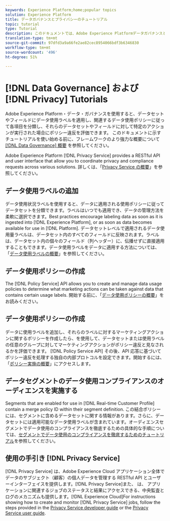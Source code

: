 ```yaml
---
keywords: Experience Platform;home;popular topics
solution: Experience Platform
title: データガバナンスとプライバシーのチュートリアル
topic: tutorial
type: Tutorial
description: このドキュメントでは、Adobe Experience PlatformデータガバナンスとAdobe Experience Platform Privacy Serviceに関する各種チュートリアルの概要を説明します。
translation-type: tm+mt
source-git-commit: 97dfd3a9a66fe2ae82cec8954066bdf3b6346830
workflow-type: tm+mt
source-wordcount: '496'
ht-degree: 51%

---
```



# [!DNL Data Governance] および [!DNL Privacy] Tutorials

Adobe Experience Platform・データ・ガバナンスを使用すると、データセットやフィールドにデータ使用ラベルを適用し、関連するデータ使用ポリシーに従って各項目を分類し、それらのデータセットやフィールドに対して特定のアクションが実行された場合にポリシー違反を評価できます。 このドキュメントに示すチュートリアルを使い始める前に、フレームワークのより強力な概要について [[!DNL Data Governance] 概要](../data-governance/home.md) を参照してください。

Adobe Experience Platform [!DNL Privacy Service] provides a RESTful API and user interface that allow you to coordinate privacy and compliance requests across various solutions. 詳しくは、「[Privacy Service の概要](../privacy-service/home.md)」を参照してください。

## データ使用ラベルの追加

データ使用状況ラベルを使用すると、データに適用される使用ポリシーに従ってデータセットを分類できます。ラベルはいつでも適用でき、データの管理方法を柔軟に選択できます。Best practices encourage labeling data as soon as it is ingested into [!DNL Experience Platform], or as soon as data becomes available for use in [!DNL Platform]. データセットレベルで適用されるデータ使用量ラベルは、データセット内のすべてのフィールドに反映されます。ラベルは、データセット内の個々のフィールド（列ヘッダー）に、伝播せずに直接適用することもできます。データ使用ラベルをデータに適用する方法については、「[データ使用ラベルの概要](../data-governance/labels/overview.md)」を参照してください。

## データ使用ポリシーの作成

The [!DNL Policy Service] API allows you to create and manage data usage policies to determine what marketing actions can be taken against data that contains certain usage labels. 開始する前に、「[データ使用ポリシーの概要](../data-governance/policies/overview.md)」をお読みください。

## データ使用ポリシーの作成

データに使用ラベルを追加し、それらのラベルに対するマーケティングアクションに関するポリシーを作成したら、を使用して、データセットまたは使用ラベルの任意のグループに対してマーケティングアクションがポリシー違反と見なされるかを評価できます。 [!DNL Policy Service API] その後、API 応答に基づいてポリシー違反を処理する独自の内部プロトコルを設定できます。開始するには、「[ポリシー実施の概要](../data-governance/enforcement/overview.md)」にアクセスします。

## データセグメントのデータ使用コンプライアンスのオーディエンスを実施する

Segments that are enabled for use in [!DNL Real-time Customer Profile] contain a merge policy ID within their segment definition. この結合ポリシーには、セグメントに含めるデータセットに関する情報があります。さらに、データセットには適用可能なデータ使用ラベルが含まれています。オーディエンスセグメントでデータ使用のコンプライアンスを徹底するための具体的な手順については、[セグメントでデータ使用のコンプライアンスを徹底するためのチュートリアル](../segmentation/tutorials/governance.md)を参照してください。

## 使用の手引き [!DNL Privacy Service]

[!DNL Privacy Service] は、Adobe Experience Cloud アプリケーション全体でデータのサブジェクト（顧客）の個人データを管理する RESTful API とユーザーインターフェイスを提供します。[!DNL Privacy Service]また、 は、 アプリケーションに関連するジョブのステータスと結果にアクセスできる、中央監査とログのメカニズムも提供します。[!DNL Experience Cloud]For instructions showing how to create and monitor [!DNL Privacy Service] jobs, follow the steps provided in the [Privacy Service developer guide](../privacy-service/api/getting-started.md) or the [Privacy Service user guide](../privacy-service/ui/overview.md).